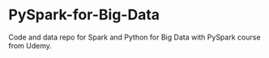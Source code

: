 # PySpark-for-Big-Data
Code and data repo for Spark and Python for Big Data with PySpark course from Udemy.
